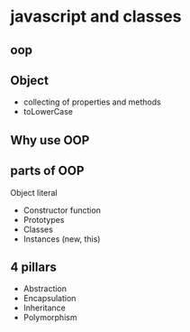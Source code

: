 # javascript and classes

## oop

## Object
- collecting of properties and methods
- toLowerCase

## Why use OOP

## parts of OOP
Object literal

- Constructor function
- Prototypes
- Classes
- Instances (new, this)

## 4 pillars
- Abstraction
- Encapsulation
- Inheritance
- Polymorphism